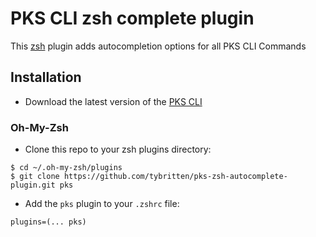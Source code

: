 # PKS CLI zsh complete plugin
This [zsh](http://www.zsh.org/) plugin adds autocompletion options for all PKS CLI Commands

## Installation

* Download the latest version of the [PKS CLI](https://network.pivotal.io/products/pivotal-container-service)

### Oh-My-Zsh

* Clone this repo to your zsh plugins directory:

```
$ cd ~/.oh-my-zsh/plugins
$ git clone https://github.com/tybritten/pks-zsh-autocomplete-plugin.git pks
```

* Add the `pks` plugin to your `.zshrc` file:

```
plugins=(... pks)